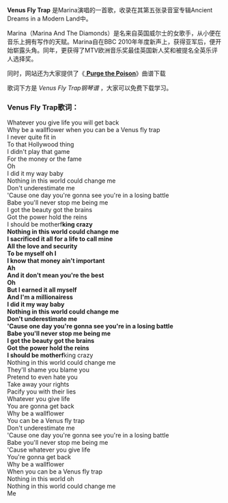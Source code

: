 

**Venus Fly Trap** 是Marina演唱的一首歌，收录在其第五张录音室专辑Ancient Dreams in a Modern Land中。

Marina（Marina And The Diamonds）是名来自英国威尔士的女歌手，从小便在音乐上拥有写作的天赋。Marina自在BBC
2010年年度新声上，获得亚军后，便开始崭露头角。同年，更获得了MTV欧洲音乐奖最佳英国新人奖和被提名全英乐评人选择奖。

同时，网站还为大家提供了《[ **Purge the Poison**](Music-13011-Purge-the-Poison-Marina.html
"Purge the Poison")》曲谱下载

歌词下方是 _Venus Fly Trap钢琴谱_ ，大家可以免费下载学习。

### Venus Fly Trap歌词：

Whatever you give life you will get back  
Why be a wallflower when you can be a Venus fly trap  
I never quite fit in  
To that Hollywood thing  
I didn't play that game  
For the money or the fame  
Oh  
I did it my way baby  
Nothing in this world could change me  
Don't underestimate me  
'Cause one day you're gonna see you're in a losing battle  
Babe you'll never stop me being me  
I got the beauty got the brains  
Got the power hold the reins  
I should be motherf**king crazy  
Nothing in this world could change me  
I sacrificed it all for a life to call mine  
All the love and security  
To be myself oh I  
I know that money ain't important  
Ah  
And it don't mean you're the best  
Oh  
But I earned it all myself  
And I'm a millionairess  
I did it my way baby  
Nothing in this world could change me  
Don't underestimate me  
'Cause one day you're gonna see you're in a losing battle  
Babe you'll never stop me being me  
I got the beauty got the brains  
Got the power hold the reins  
I should be motherf**king crazy  
Nothing in this world could change me  
They'll shame you blame you  
Pretend to even hate you  
Take away your rights  
Pacify you with their lies  
Whatever you give life  
You are gonna get back  
Why be a wallflower  
You can be a Venus fly trap  
Don't underestimate me  
'Cause one day you're gonna see you're in a losing battle  
Babe you'll never stop me being me  
'Cause whatever you give life  
You're gonna get back  
Why be a wallflower  
When you can be a Venus fly trap  
Nothing in this world oh  
Nothing in this world could change me  
Me

